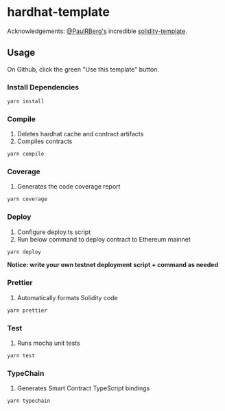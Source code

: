 # hardhat-template

Acknowledgements: [@PaulRBerg's](https://twitter.com/PaulRBerg) incredible [solidity-template](https://github.com/paulrberg/solidity-template).

## Usage

On Github, click the green "Use this template" button.

### Install Dependencies

```sh
yarn install
```

### Compile

1. Deletes hardhat cache and contract artifacts
2. Compiles contracts

```sh
yarn compile
```

### Coverage

1. Generates the code coverage report

```sh
yarn coverage
```

### Deploy

1. Configure deploy.ts script
2. Run below command to deploy contract to Ethereum mainnet

```sh
yarn deploy
```

**Notice: write your own testnet deployment script + command as needed**

### Prettier

1. Automatically formats Solidity code

```sh
yarn prettier
```

### Test

1. Runs mocha unit tests

```sh
yarn test
```

### TypeChain

1. Generates Smart Contract TypeScript bindings

```sh
yarn typechain
```
